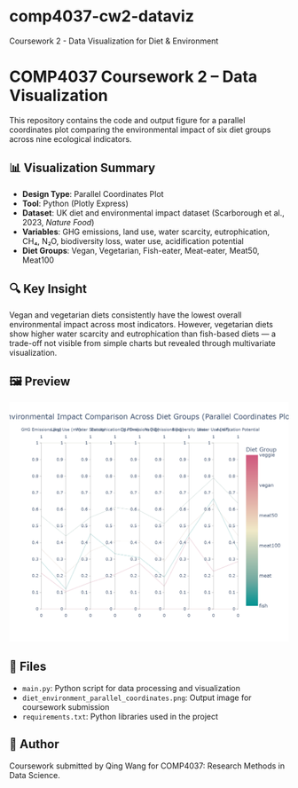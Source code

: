 # comp4037-cw2-dataviz
Coursework 2 - Data Visualization for Diet &amp; Environment
# COMP4037 Coursework 2 – Data Visualization

This repository contains the code and output figure for a parallel coordinates plot comparing the environmental impact of six diet groups across nine ecological indicators.

## 📊 Visualization Summary

- **Design Type**: Parallel Coordinates Plot  
- **Tool**: Python (Plotly Express)  
- **Dataset**: UK diet and environmental impact dataset (Scarborough et al., 2023, *Nature Food*)  
- **Variables**: GHG emissions, land use, water scarcity, eutrophication, CH₄, N₂O, biodiversity loss, water use, acidification potential  
- **Diet Groups**: Vegan, Vegetarian, Fish-eater, Meat-eater, Meat50, Meat100

## 🔍 Key Insight

Vegan and vegetarian diets consistently have the lowest overall environmental impact across most indicators. However, vegetarian diets show higher water scarcity and eutrophication than fish-based diets — a trade-off not visible from simple charts but revealed through multivariate visualization.

## 🖼️ Preview

![Parallel Coordinates Plot](diet_environment_parallel_coordinates.png)

## 📁 Files

- `main.py`: Python script for data processing and visualization  
- `diet_environment_parallel_coordinates.png`: Output image for coursework submission  
- `requirements.txt`: Python libraries used in the project

## 🧾 Author

Coursework submitted by Qing Wang for COMP4037: Research Methods in Data Science.
